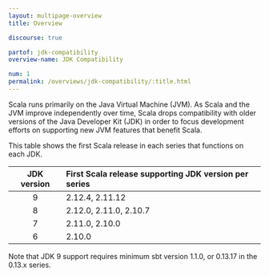```yaml
---
layout: multipage-overview
title: Overview

discourse: true

partof: jdk-compatibility
overview-name: JDK Compatibility

num: 1
permalink: /overviews/jdk-compatibility/:title.html
---
```


Scala runs primarily on the Java Virtual Machine (JVM). As Scala and the JVM improve independently over time, Scala drops compatibility with older versions of the Java Developer Kit (JDK) in order to focus development efforts on supporting new JVM features that benefit Scala.

This table shows the first Scala release in each series that functions on each JDK.

| JDK version | First Scala release supporting JDK version per series |
|:-----------:|:-----------------------------------------------------|
| 9           | 2.12.4, 2.11.12                                      |
| 8           | 2.12.0, 2.11.0, 2.10.7                               |
| 7           | 2.11.0, 2.10.0                                       |
| 6           | 2.10.0                                               |

Note that JDK 9 support requires minimum sbt version 1.1.0, or 0.13.17 in the 0.13.x series.
